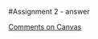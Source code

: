 #Assignment 2 - answer

[Comments on Canvas](https://canvas.uw.edu/courses/1055103/files/37509974?module_item_id=6838466) 